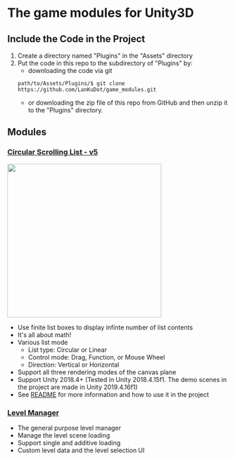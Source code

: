 # The game modules for Unity3D

## Include the Code in the Project

1. Create a directory named "Plugins" in the "Assets" directory
2. Put the code in this repo to the subdirectory of "Plugins" by:
    * downloading the code via git
    ```
    path/to/Assets/Plugins/$ git clone https://github.com/LanKuDot/game_modules.git
    ```
    * or downloading the zip file of this repo from GitHub and then unzip it to the "Plugins" directory.

## Modules

### [Circular Scrolling List - v5](CircularScrollingList/)

<img src="https://i.imgur.com/DCom1g9.gif" width=350px />

- Use finite list boxes to display infinte number of list contents
- It's all about math!
- Various list mode
  - List type: Circular or Linear
  - Control mode: Drag, Function, or Mouse Wheel
  - Direction: Vertical or Horizontal
- Support all three rendering modes of the canvas plane
- Support Unity 2018.4+ (Tested in Unity 2018.4.15f1. The demo scenes in the project are made in Unity 2019.4.16f1)
- See [README](CircularScrollingList/README.md) for more information and how to use it in the project

### [Level Manager](LevelManager/)

- The general purpose level manager
- Manage the level scene loading
- Support single and additive loading
- Custom level data and the level selection UI
